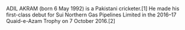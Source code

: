 ADIL AKRAM (born 6 May 1992) is a Pakistani cricketer.[1] He made his first-class debut for Sui Northern Gas Pipelines Limited in the 2016–17 Quaid-e-Azam Trophy on 7 October 2016.[2]
